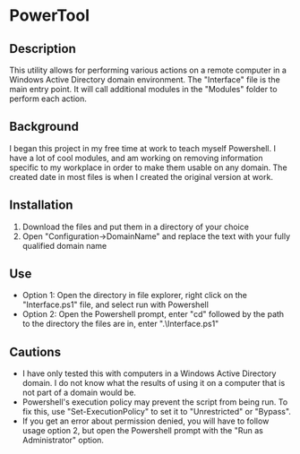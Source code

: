 # PowerTool
<h2>Description</h2>
This utility allows for performing various actions on a remote computer in a Windows Active Directory domain environment. The "Interface" file is the main entry point. It will call additional modules in the "Modules" folder to perform each action.
<h2>Background</h2>
I began this project in my free time at work to teach myself Powershell. I have a lot of cool modules, and am working on removing information specific to my workplace in order to make them usable on any domain. The created date in most files is when I created the original version at work.
<h2>Installation</h2>
<ol>
<li>Download the files and put them in a directory of your choice</li>
<li>Open "Configuration->DomainName" and replace the text with your fully qualified domain name</li>
</ol>
<h2>Use</h2>
<ul>
<li>Option 1: Open the directory in file explorer, right click on the "Interface.ps1" file, and select run with Powershell</li>
<li>Option 2: Open the Powershell prompt, enter "cd" followed by the path to the directory the files are in, enter ".\Interface.ps1"</li>
</ul>
<h2>Cautions</h2>
<ul>
<li>I have only tested this with computers in a Windows Active Directory domain. I do not know what the results of using it on a computer that is not part of a domain would be.</li>
<li>Powershell's execution policy may prevent the script from being run. To fix this, use "Set-ExecutionPolicy" to set it to "Unrestricted" or "Bypass".</li>
<li>If you get an error about permission denied, you will have to follow usage option 2, but open the Powershell prompt with the "Run as Administrator" option.</li>
</ul>